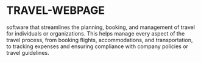 # TRAVEL-WEBPAGE
software that streamlines the planning, booking, and management of travel for individuals or organizations. This helps manage every aspect of the travel process, from booking flights, accommodations, and transportation, to tracking expenses and ensuring compliance with company policies or travel guidelines.
